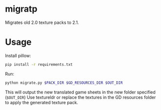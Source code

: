 # migratp
Migrates old 2.0 texture packs to 2.1.

# Usage
Install pillow:
```sh
pip install -r requirements.txt
```

Run:
```sh
python migrate.py $PACK_DIR $GD_RESOURCES_DIR $OUT_DIR
```

This will output the new translated game sheets in the new folder specified (`$OUT_DIR`)
Use textureldr or replace the textures in the GD resources folder to apply the generated texture pack.